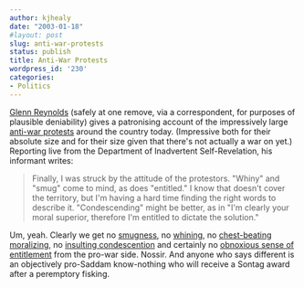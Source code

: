 ```yaml
---
author: kjhealy
date: "2003-01-18"
#layout: post
slug: anti-war-protests
status: publish
title: Anti-War Protests
wordpress_id: '230'
categories:
- Politics
---
```


[Glenn Reynolds](http://www.instapundit.com/archives/006825.php#006825 "Instapundit.com:") (safely at one remove, via a correspondent, for purposes of plausible deniability) gives a patronising account of the impressively large [anti-war protests](http://www.cnn.com/2003/US/01/18/sproject.irq.us.protests/index.html) around the country today. (Impressive both for their absolute size and for their size given that there's not actually a war on yet.) Reporting live from the Department of Inadvertent Self-Revelation, his informant writes:

> Finally, I was struck by the attitude of the protestors. "Whiny" and "smug" come to mind, as does "entitled." I know that doesn't cover the territory, but I'm having a hard time finding the right words to describe it. "Condescending" might be better, as in "I'm clearly your moral superior, therefore I'm entitled to dictate the solution."

Um, yeah. Clearly we get no [smugness](http://www.instapundit.com/archives/006826.php#006826), no [whining](http://www.freerepublic.com/focus/news/825242/posts), no [chest-beating moralizing](http://www.andrewsullivan.com), no [insulting condescention](http://atrios.blogspot.com/2003_01_12_atrios_archive.html#90189251) and certainly no [obnoxious sense of entitlement](http://uggabugga.blogspot.com/2003_01_12_uggabugga_archive.html#87590816) from the pro-war side. Nossir. And anyone who says different is an objectively pro-Saddam know-nothing who will receive a Sontag award after a peremptory fisking.
